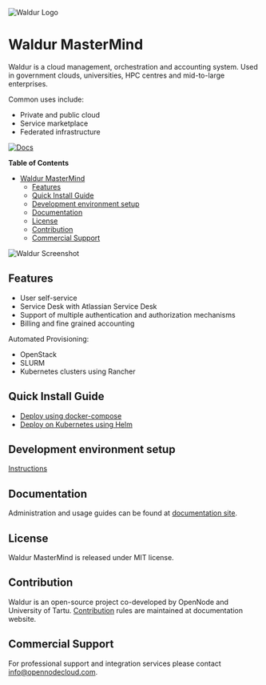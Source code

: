 ![Waldur Logo](https://waldur.com/assets/img/logo-header-color.png)

# Waldur MasterMind

Waldur is a cloud management, orchestration and accounting system. Used in government clouds, universities, HPC centres and mid-to-large enterprises.

Common uses include:
* Private and public cloud
* Service marketplace
* Federated infrastructure

[![Docs](https://img.shields.io/badge/Docs-docs.waldur.com-green)](https://docs.waldur.com)

<!-- START doctoc generated TOC please keep comment here to allow auto update -->
<!-- DON'T EDIT THIS SECTION, INSTEAD RE-RUN doctoc TO UPDATE -->
**Table of Contents**

- [Waldur MasterMind](#waldur-mastermind)
  - [Features](#features)
  - [Quick Install Guide](#quick-install-guide)
  - [Development environment setup](#development-environment-setup)
  - [Documentation](#documentation)
  - [License](#license)
  - [Contribution](#contribution)
  - [Commercial Support](#commercial-support)

<!-- END doctoc generated TOC please keep comment here to allow auto update -->

![Waldur Screenshot](https://waldur.com/assets/img/screenshot-slider/homeport-org-dashboard.png)

## Features

* User self-service
* Service Desk with Atlassian Service Desk
* Support of multiple authentication and authorization mechanisms
* Billing and fine grained accounting

Automated Provisioning:
* OpenStack
* SLURM
* Kubernetes clusters using Rancher

## Quick Install Guide

* [Deploy using docker-compose](https://docs.waldur.com/admin-guide/deployment/docker-compose/)
* [Deploy on Kubernetes using Helm](https://docs.waldur.com/admin-guide/deployment/helm/)

## Development environment setup

[Instructions](https://github.com/waldur/waldur-mastermind/blob/develop/docs/guide/install-from-src.md)

## Documentation

Administration and usage guides can be found at [documentation site](http://docs.waldur.com).

## License

Waldur MasterMind is released under MIT license.

## Contribution

Waldur is an open-source project co-developed by OpenNode and University of Tartu. [Contribution](https://docs.waldur.com/about/contributing/) rules are maintained at documentation website.

## Commercial Support

For professional support and integration services please contact <info@opennodecloud.com>.
